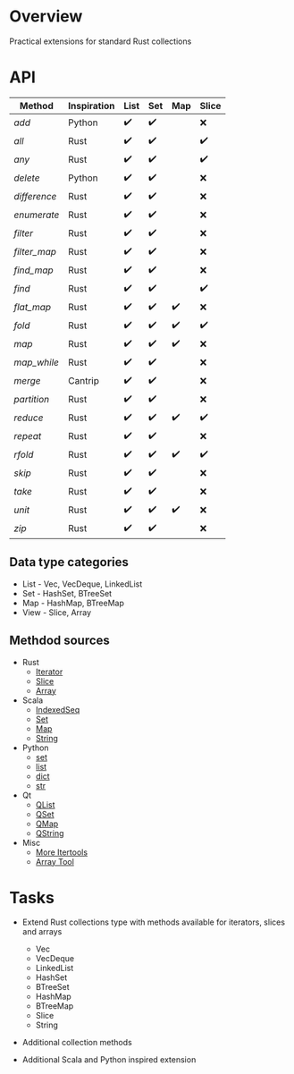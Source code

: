# Overview

Practical extensions for standard Rust collections


# API

| Method       | Inspiration | List               | Set                | Map                | Slice              |
|--------------|-------------|--------------------|--------------------|--------------------|--------------------|
| *add*        | Python      | :heavy_check_mark: | :heavy_check_mark: |                    | :x:                |
| *all*        | Rust        | :heavy_check_mark: | :heavy_check_mark: |                    | :heavy_check_mark: |
| *any*        | Rust        | :heavy_check_mark: | :heavy_check_mark: |                    | :heavy_check_mark: |
| *delete*     | Python      | :heavy_check_mark: | :heavy_check_mark: |                    | :x:                |
| *difference* | Rust        | :heavy_check_mark: | :heavy_check_mark: |                    | :x:                |
| *enumerate*  | Rust        | :heavy_check_mark: | :heavy_check_mark: |                    | :x:                |
| *filter*     | Rust        | :heavy_check_mark: | :heavy_check_mark: |                    | :x:                |
| *filter_map* | Rust        | :heavy_check_mark: | :heavy_check_mark: |                    | :x:                |
| *find_map*   | Rust        | :heavy_check_mark: | :heavy_check_mark: |                    | :x:                |
| *find*       | Rust        | :heavy_check_mark: | :heavy_check_mark: |                    | :heavy_check_mark: |
| *flat_map*   | Rust        | :heavy_check_mark: | :heavy_check_mark: | :heavy_check_mark: | :x:                |
| *fold*       | Rust        | :heavy_check_mark: | :heavy_check_mark: | :heavy_check_mark: | :heavy_check_mark: |
| *map*        | Rust        | :heavy_check_mark: | :heavy_check_mark: | :heavy_check_mark: | :x:                |
| *map_while*  | Rust        | :heavy_check_mark: | :heavy_check_mark: |                    | :x:                |
| *merge*      | Cantrip     | :heavy_check_mark: | :heavy_check_mark: |                    | :x:                |
| *partition*  | Rust        | :heavy_check_mark: | :heavy_check_mark: |                    | :x:                |
| *reduce*     | Rust        | :heavy_check_mark: | :heavy_check_mark: | :heavy_check_mark: | :heavy_check_mark: |
| *repeat*     | Rust        | :heavy_check_mark: | :heavy_check_mark: |                    | :x:                |
| *rfold*      | Rust        | :heavy_check_mark: | :heavy_check_mark: | :heavy_check_mark: | :heavy_check_mark: |
| *skip*       | Rust        | :heavy_check_mark: | :heavy_check_mark: |                    | :x:                |
| *take*       | Rust        | :heavy_check_mark: | :heavy_check_mark: |                    | :x:                |
| *unit*       | Rust        | :heavy_check_mark: | :heavy_check_mark: | :heavy_check_mark: | :x:                |
| *zip*        | Rust        | :heavy_check_mark: | :heavy_check_mark: |                    | :x:                |

## Data type categories

- List - Vec, VecDeque, LinkedList
- Set - HashSet, BTreeSet
- Map - HashMap, BTreeMap
- View - Slice, Array

## Methdod sources

- Rust
  - [Iterator](https://doc.rust-lang.org/std/iter/trait.Iterator.html)
  - [Slice](https://doc.rust-lang.org/std/primitive.slice.html)
  - [Array](https://doc.rust-lang.org/std/primitive.array.html)
- Scala
  - [IndexedSeq](https://www.scala-lang.org/api/3.3.1/scala/collection/immutable/IndexedSeq.html)
  - [Set](https://www.scala-lang.org/api/3.3.1/scala/collection/immutable/Set.html)
  - [Map](https://www.scala-lang.org/api/3.3.1/scala/collection/immutable/Map.html)
  - [String](https://www.scala-lang.org/api/3.3.1/scala/collection/StringOps.html)
- Python
  - [set](https://python-reference.readthedocs.io/en/latest/docs/sets/index.html)
  - [list](https://python-reference.readthedocs.io/en/latest/docs/list/index.html)
  - [dict](https://python-reference.readthedocs.io/en/latest/docs/dict/index.html)
  - [str](https://python-reference.readthedocs.io/en/latest/docs/str/index.html)
- Qt
  - [QList](https://doc.qt.io/qt-6/qlist.html)
  - [QSet](https://doc.qt.io/qt-6/qset.html)
  - [QMap](https://doc.qt.io/qt-6/qmap.html)
  - [QString](https://doc.qt.io/qt-6/qstring.htm)
- Misc
  - [More Itertools](https://more-itertools.readthedocs.io/en/stable/api.html)
  - [Array Tool](https://github.com/danielpclark/array_tool/tree/master)

# Tasks

- Extend Rust collections type with methods available for iterators, slices and arrays
  - Vec
  - VecDeque
  - LinkedList
  - HashSet
  - BTreeSet
  - HashMap
  - BTreeMap
  - Slice
  - String


- Additional collection methods


- Additional Scala and Python inspired extension
